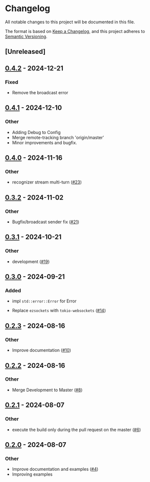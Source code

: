 # Changelog
All notable changes to this project will be documented in this file.

The format is based on [Keep a Changelog](https://keepachangelog.com/en/1.0.0/),
and this project adheres to [Semantic Versioning](https://semver.org/spec/v2.0.0.html).

## [Unreleased]

## [0.4.2](https://github.com/jBernavaPrah/azure-speech-sdk-rs/compare/v0.4.1...v0.4.2) - 2024-12-21

### Fixed

- Remove the broadcast error

## [0.4.1](https://github.com/jBernavaPrah/azure-speech-sdk-rs/compare/v0.4.0...v0.4.1) - 2024-12-10

### Other

- Adding Debug to Config
- Merge remote-tracking branch 'origin/master'
- Minor improvements and bugfix.

## [0.4.0](https://github.com/jBernavaPrah/azure-speech-sdk-rs/compare/v0.3.2...v0.4.0) - 2024-11-16

### Other

- recognizer stream multi-turn ([#23](https://github.com/jBernavaPrah/azure-speech-sdk-rs/pull/23))

## [0.3.2](https://github.com/jBernavaPrah/azure-speech-sdk-rs/compare/v0.3.1...v0.3.2) - 2024-11-02

### Other

- Bugfix/broadcast sender fix ([#21](https://github.com/jBernavaPrah/azure-speech-sdk-rs/pull/21))

## [0.3.1](https://github.com/jBernavaPrah/azure-speech-sdk-rs/compare/v0.3.0...v0.3.1) - 2024-10-21

### Other

- development ([#19](https://github.com/jBernavaPrah/azure-speech-sdk-rs/pull/19))

## [0.3.0](https://github.com/jBernavaPrah/azure-speech-sdk-rs/compare/v0.2.3...v0.3.0) - 2024-09-21

### Added

- impl `std::error::Error` for Error

- Replace `ezsockets` with `tokio-websockets` ([#14](https://github.com/jBernavaPrah/azure-speech-sdk-rs/pull/14))

## [0.2.3](https://github.com/jBernavaPrah/azure-speech-sdk-rs/compare/v0.2.2...v0.2.3) - 2024-08-16

### Other
- Improve documentation  ([#10](https://github.com/jBernavaPrah/azure-speech-sdk-rs/pull/10))

## [0.2.2](https://github.com/jBernavaPrah/azure-speech-sdk-rs/compare/v0.2.1...v0.2.2) - 2024-08-16

### Other
- Merge Development to Master ([#8](https://github.com/jBernavaPrah/azure-speech-sdk-rs/pull/8))

## [0.2.1](https://github.com/jBernavaPrah/azure-speech-sdk-rs/compare/v0.2.0...v0.2.1) - 2024-08-07

### Other
- execute the build only during the pull request on the master ([#6](https://github.com/jBernavaPrah/azure-speech-sdk-rs/pull/6))

## [0.2.0](https://github.com/jBernavaPrah/azure-speech-sdk-rs/compare/v0.1.0...v0.2.0) - 2024-08-07

### Other
- Improve documentation and examples ([#4](https://github.com/jBernavaPrah/azure-speech-sdk-rs/pull/4))
- Improving examples
